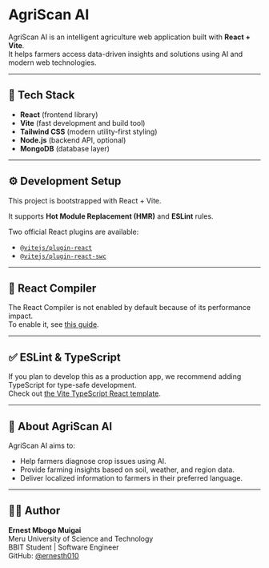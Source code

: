 # AgriScan AI

AgriScan AI is an intelligent agriculture web application built with **React + Vite**.  
It helps farmers access data-driven insights and solutions using AI and modern web technologies.

---

## 🚀 Tech Stack

- **React** (frontend library)
- **Vite** (fast development and build tool)
- **Tailwind CSS** (modern utility-first styling)
- **Node.js** (backend API, optional)
- **MongoDB** (database layer)

---

## ⚙️ Development Setup

This project is bootstrapped with React + Vite.

It supports **Hot Module Replacement (HMR)** and **ESLint** rules.

Two official React plugins are available:
- [`@vitejs/plugin-react`](https://github.com/vitejs/vite-plugin-react/blob/main/packages/plugin-react)
- [`@vitejs/plugin-react-swc`](https://github.com/vitejs/vite-plugin-react/blob/main/packages/plugin-react-swc)

---

## 🧠 React Compiler

The React Compiler is not enabled by default because of its performance impact.  
To enable it, see [this guide](https://react.dev/learn/react-compiler/installation).

---

## ✅ ESLint & TypeScript

If you plan to develop this as a production app, we recommend adding TypeScript for type-safe development.  
Check out [the Vite TypeScript React template](https://github.com/vitejs/vite/tree/main/packages/create-vite/template-react-ts).

---

## 🌾 About AgriScan AI

AgriScan AI aims to:
- Help farmers diagnose crop issues using AI.
- Provide farming insights based on soil, weather, and region data.
- Deliver localized information to farmers in their preferred language.

---

## 👩‍💻 Author
**Ernest Mbogo Muigai**  
Meru University of Science and Technology  
BBIT Student | Software Engineer  
GitHub: [@ernesth010](https://github.com/ernesth010)
